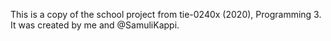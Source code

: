This is a copy of the school project from tie-0240x (2020), Programming 3. It was created by me and @SamuliKappi.
